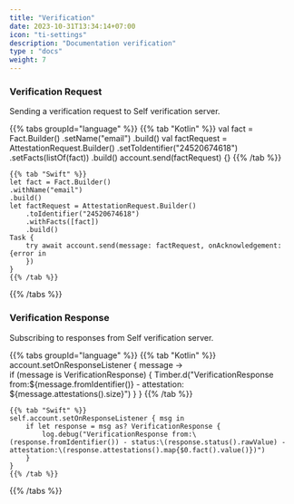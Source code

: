 ```yaml
---
title: "Verification"
date: 2023-10-31T13:34:14+07:00
icon: "ti-settings"
description: "Documentation verification"
type : "docs"
weight: 7
---
```


### Verification Request
Sending a verification request to Self verification server.

{{% tabs groupId="language" %}}
    {{% tab "Kotlin" %}}
    val fact = Fact.Builder()
    .setName("email")
    .build()
    val factRequest = AttestationRequest.Builder()
        .setToIdentifier("24520674618")
        .setFacts(listOf(fact))
        .build()
    account.send(factRequest) {}
    {{% /tab %}}

    {{% tab "Swift" %}}
    let fact = Fact.Builder()
    .withName("email")
    .build()
    let factRequest = AttestationRequest.Builder()
        .toIdentifier("24520674618")
        .withFacts([fact])
        .build()
    Task {
        try await account.send(message: factRequest, onAcknowledgement: {error in
        })
    }
    {{% /tab %}}    
{{% /tabs %}}

### Verification Response
Subscribing to responses from Self verification server.

{{% tabs groupId="language" %}}
    {{% tab "Kotlin" %}}
    account.setOnResponseListener { message ->        
        if (message is VerificationResponse) {
            Timber.d("VerificationResponse from:${message.fromIdentifier()} - attestation: ${message.attestations().size}")
        }
    }
    {{% /tab %}}

    {{% tab "Swift" %}}
    self.account.setOnResponseListener { msg in        
        if let response = msg as? VerificationResponse {
            log.debug("VerificationResponse from:\(response.fromIdentifier()) - status:\(response.status().rawValue) - attestation:\(response.attestations().map{$0.fact().value()})")
        }
    }
    {{% /tab %}}    
{{% /tabs %}}
